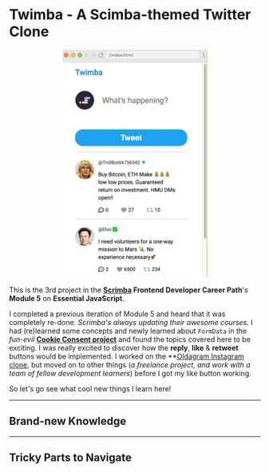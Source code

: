 # Twimba - A Scimba-themed Twitter Clone

<div align="center"><img src="./screenshots/initial.png" alt="Twitter clone"></div>

This is the 3rd project in the **[Scrimba](https://scrimba.com/) Frontend Developer Career Path**'s **Module 5** on **Essential JavaScript**.

I completed a previous iteration of Module 5 and heard that it was completely re-done. _Scrimba's always updating their awesome courses._ I had (re)learned some concepts and newly learned about `FormData` in the _fun-evil_ **[Cookie Consent project](https://github.com/JoleneKearse/cookie-consent)** and found the topics covered here to be exciting. I was really excited to discover how the **reply**, **like** & **retweet** buttons would be implemented. I worked on the \*\*[Oldagram Instagram clone](https://github.com/JoleneKearse/oldagram), but moved on to other things (_a freelance project, and work with a team of fellow development learners_) before I got my like button working.

So let's go see what cool new things I learn here!

<hr>

## Brand-new Knowledge

<hr>

## Tricky Parts to Navigate
